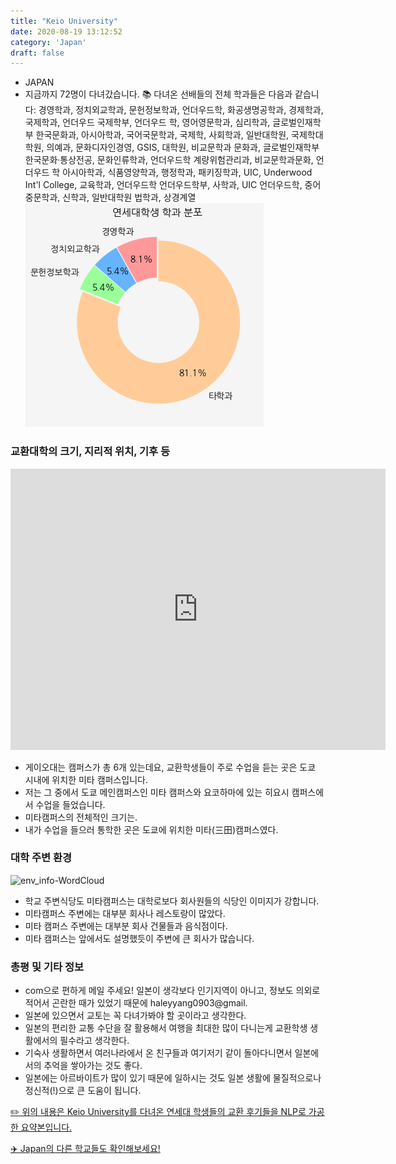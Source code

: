 ```yaml
---
title: "Keio University"
date: 2020-08-19 13:12:52
category: 'Japan'
draft: false
---
```



* JAPAN
* 지금까지 72명이 다녀갔습니다. 
📚 다녀온 선배들의 전체 학과들은 다음과 같습니다: 경영학과, 정치외교학과, 문헌정보학과, 언더우드학, 화공생명공학과, 경제학과, 국제학과, 언더우드 국제학부, 언더우드 학, 영어영문학과, 심리학과, 글로벌인재학부 한국문화과, 아시아학과, 국어국문학과, 국제학, 사회학과, 일반대학원, 국제학대학원, 의예과, 문화디자인경영, GSIS, 대학원, 비교문학과 문화과, 글로벌인재학부 한국문화·통상전공, 문화인류학과, 언더우드학 계량위험관리과, 비교문학과문화, 언더우드 학 아시아학과, 식품영양학과, 행정학과, 패키징학과, UIC, Underwood Int'l College, 교육학과, 언더우드학 언더우드학부, 사학과, UIC 언더우드학, 중어중문학과, 신학과, 일반대학원 법학과, 상경계열
![department-info](../plots/JP000011.png)
### 교환대학의 크기, 지리적 위치, 기후 등
<iframe
width="600"
height="450"
frameborder="0" style="border:0"
src="https://www.google.com/maps/embed/v1/place?key=AIzaSyC9e1AME-pVmWC4hBpFdu5S4dKzyepa3HQ&q=Keio+University&center=35.6489643,139.7429376&zoom=14" allowfullscreen>
</iframe>

* 게이오대는 캠퍼스가 총 6개 있는데요, 교환학생들이 주로 수업을 듣는 곳은 도쿄 시내에 위치한 미타 캠퍼스입니다.
* 저는 그 중에서 도쿄 메인캠퍼스인 미타 캠퍼스와 요코하마에 있는 히요시 캠퍼스에서 수업을 들었습니다.
* 미타캠퍼스의 전체적인 크기는.
* 내가 수업을 들으러 통학한 곳은 도쿄에 위치한 미타(三田)캠퍼스였다.


### 대학 주변 환경

![env_info-WordCloud](../univ_wordclouds_okt/env_info/JP000011_env_info_okt.png)

* 학교 주변식당도 미타캠퍼스는 대학로보다 회사원들의 식당인 이미지가 강합니다.
* 미타캠퍼스 주변에는 대부분 회사나 레스토랑이 많았다.
* 미타 캠퍼스 주변에는 대부분 회사 건물들과 음식점이다.
* 미타 캠퍼스는 앞에서도 설명했듯이 주변에 큰 회사가 많습니다.


### 총평 및 기타 정보 
* com으로 편하게 메일 주세요! 일본이 생각보다 인기지역이 아니고, 정보도 의외로 적어서 곤란한 때가 있었기 때문에 haleyyang0903@gmail.
* 일본에 있으면서 교토는 꼭 다녀가봐야 할 곳이라고 생각한다.
* 일본의 편리한 교통 수단을 잘 활용해서 여행을 최대한 많이 다니는게 교환학생 생활에서의 필수라고 생각한다.
* 기숙사 생활하면서 여러나라에서 온 친구들과 여기저기 같이 돌아다니면서 일본에서의 추억을 쌓아가는 것도 좋다.
* 일본에는 아르바이트가 많이 있기 때문에 일하시는 것도 일본 생활에 물질적으로나 정신적(!)으로 큰 도움이 됩니다.


[✏️ 위의 내용은 Keio University를 다녀온 연세대 학생들의 교환 후기들을 NLP로 가공한 요약본입니다.](http://oia.yonsei.ac.kr/partner/expReport.asp?ucode=JP000011&bgbn=A)

[✈️ Japan의 다른 학교들도 확인해보세요!](https://yonsei-exchange.netlify.app/?category=Japan)
